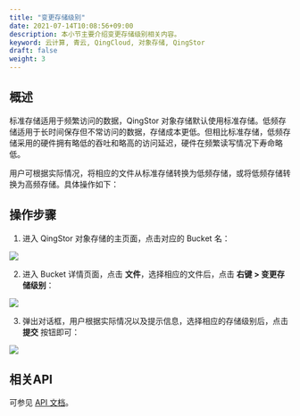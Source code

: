 ```yaml
---
title: "变更存储级别"
date: 2021-07-14T10:08:56+09:00
description: 本小节主要介绍变更存储级别相关内容。
keyword: 云计算, 青云, QingCloud, 对象存储, QingStor
draft: false
weight: 3
---
```


## 概述
标准存储适用于频繁访问的数据，QingStor 对象存储默认使用标准存储。低频存储适用于长时间保存但不常访问的数据，存储成本更低。但相比标准存储，低频存储采用的硬件拥有略低的吞吐和略高的访问延迟，硬件在频繁读写情况下寿命略低。

用户可根据实际情况，将相应的文件从标准存储转换为低频存储，或将低频存储转换为高频存储。具体操作如下：

## 操作步骤

1. 进入 QingStor 对象存储的主页面，点击对应的 Bucket 名：

 ![](/storage/object-storage/_images/console_main.png)

2. 进入 Bucket 详情页面，点击 **文件**，选择相应的文件后，点击 **右键 > 变更存储级别**：

 ![](/storage/object-storage/_images/object_file_level1.png)

3. 弹出对话框，用户根据实际情况以及提示信息，选择相应的存储级别后，点击 **提交** 按钮即可：

 ![](/storage/object-storage/_images/object_file_level2.png)

## 相关API

可参见 [API 文档](/storage/object-storage/api/object/basic_opt/put/#存储级别)。

